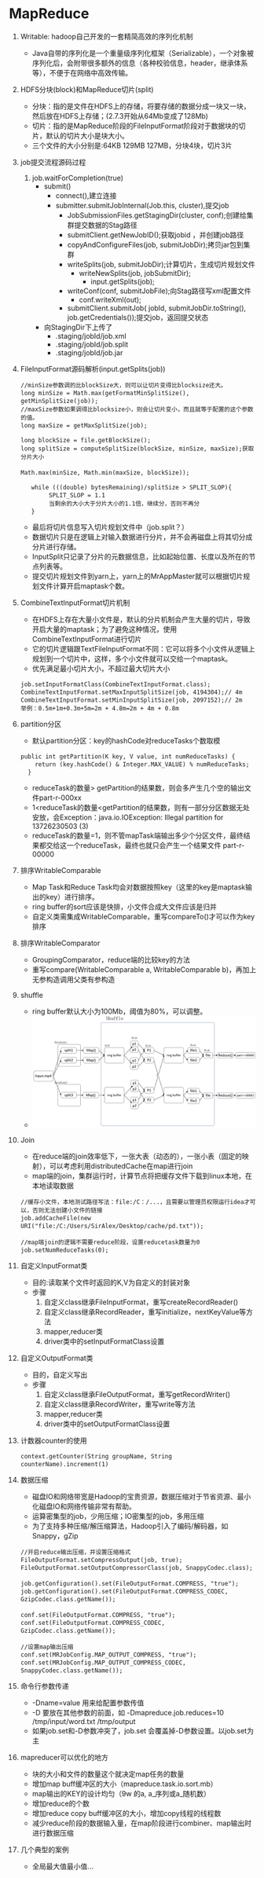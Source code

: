 # MapReduce
1. Writable: hadoop自己开发的一套精简高效的序列化机制
    - Java自带的序列化是一个重量级序列化框架（Serializable），一个对象被序列化后，会附带很多额外的信息（各种校验信息，header，继承体系等），不便于在网络中高效传输。
1. HDFS分块(block)和MapReduce切片(split)
    - 分块：指的是文件在HDFS上的存储，将要存储的数据分成一块又一块，然后放在HDFS上存储；(2.7.3开始从64Mb变成了128Mb)
    - 切片：指的是MapReduce阶段的FileInputFormat阶段对于数据块的切片，默认的切片大小是块大小。
    - 三个文件的大小分别是:64KB 129MB 127MB，分块4块，切片3片
1. job提交流程源码过程
    1. job.waitForCompletion(true)
        - submit()
            - connect(),建立连接
            - submitter.submitJobInternal(Job.this, cluster),提交job
                - JobSubmissionFiles.getStagingDir(cluster, conf);创建给集群提交数据的Stag路径
                - submitClient.getNewJobID();获取jobid ，并创建job路径
                - copyAndConfigureFiles(job, submitJobDir);拷贝jar包到集群
                - writeSplits(job, submitJobDir);计算切片，生成切片规划文件
                    - writeNewSplits(job, jobSubmitDir);
                        - input.getSplits(job);
                - writeConf(conf, submitJobFile);向Stag路径写xml配置文件
                    - conf.writeXml(out);
                - submitClient.submitJob(
                             jobId, submitJobDir.toString(), job.getCredentials());提交job，返回提交状态
        - 向StagingDir下上传了
            - .staging/jobId/job.xml
            - .staging/jobId/job.split
            - .staging/jobId/job.jar
            
1. FileInputFormat源码解析(input.getSplits(job))
    ```
    //minSize参数调的比blockSize大，则可以让切片变得比blocksize还大。
    long minSize = Math.max(getFormatMinSplitSize(), getMinSplitSize(job));
    //maxSize参数如果调得比blocksize小，则会让切片变小，而且就等于配置的这个参数的值。
    long maxSize = getMaxSplitSize(job);
    ```
    
    ```
    long blockSize = file.getBlockSize();
    long splitSize = computeSplitSize(blockSize, minSize, maxSize);获取分片大小
    
    Math.max(minSize, Math.min(maxSize, blockSize));
    ```

    ```
       while (((double) bytesRemaining)/splitSize > SPLIT_SLOP){
            SPLIT_SLOP = 1.1
            当剩余的大小大于分片大小的1.1倍，继续分，否则不再分
       }

    ```
    - 最后将切片信息写入切片规划文件中（job.split？）
    - 数据切片只是在逻辑上对输入数据进行分片，并不会再磁盘上将其切分成分片进行存储。
    - InputSplit只记录了分片的元数据信息，比如起始位置、长度以及所在的节点列表等。
    - 提交切片规划文件到yarn上，yarn上的MrAppMaster就可以根据切片规划文件计算开启maptask个数。

1. CombineTextInputFormat切片机制
    - 在HDFS上存在大量小文件是，默认的分片机制会产生大量的切片，导致开启大量的maptask；为了避免这种情况，使用CombineTextInputFormat进行切片
    - 它的切片逻辑跟TextFileInputFormat不同：它可以将多个小文件从逻辑上规划到一个切片中，这样，多个小文件就可以交给一个maptask。
    - 优先满足最小切片大小，不超过最大切片大小
    ```
    job.setInputFormatClass(CombineTextInputFormat.class);
    CombineTextInputFormat.setMaxInputSplitSize(job, 4194304);// 4m
    CombineTextInputFormat.setMinInputSplitSize(job, 2097152);// 2m
    举例：0.5m+1m+0.3m+5m=2m + 4.8m=2m + 4m + 0.8m
    ```

1. partition分区
    - 默认partition分区：key的hashCode对reduceTasks个数取模
    ```
    public int getPartition(K key, V value, int numReduceTasks) {
        return (key.hashCode() & Integer.MAX_VALUE) % numReduceTasks;
      }

    ```
    - reduceTask的数量> getPartition的结果数，则会多产生几个空的输出文件part-r-000xx
    - 1<reduceTask的数量<getPartition的结果数，则有一部分分区数据无处安放，会Exception：java.io.IOException: Illegal partition for 13726230503 (3)
    - reduceTask的数量=1，则不管mapTask端输出多少个分区文件，最终结果都交给这一个reduceTask，最终也就只会产生一个结果文件 part-r-00000
    
1. 排序WritableComparable
    - Map Task和Reduce Task均会对数据按照key（这里的key是maptask输出的key）进行排序。
    - ring buffer的sort应该是快排，小文件合成大文件应该是归并
    - 自定义类需集成WritableComparable，重写compareTo()才可以作为key排序

1. 排序WritableComparator
    - GroupingComparator，reduce端的比较key的方法
    - 重写compare(WritableComparable a, WritableComparable b)，再加上无参构造调用父类有参构造

1. shuffle
    - ring buffer默认大小为100Mb，阈值为80%，可以调整。
    - ![shuffle简图](shuffle简图.png)

1. Join
    - 在reduce端的join效率低下，一张大表（动态的），一张小表（固定的映射），可以考虑利用distributedCache在map进行join
    - map端的join，集群运行时，计算节点将把缓存文件下载到linux本地，在本地读取数据
    ```
    //缓存小文件，本地测试路径写法：file:/C：/...，且需要以管理员权限运行idea才可以，否则无法创建小文件的链接
    job.addCacheFile(new URI("file:/C:/Users/SirAlex/Desktop/cache/pd.txt"));

    //map端join的逻辑不需要reduce阶段，设置reducetask数量为0
    job.setNumReduceTasks(0);
    ```

1. 自定义InputFormat类
    - 目的:读取某个文件时返回的K,V为自定义的封装对象
    - 步骤
        1. 自定义class继承FileInputFormat，重写createRecordReader()
        2. 自定义class继承RecordReader，重写initialize，nextKeyValue等方法
        3. mapper,reducer类
        4. driver类中的setInputFormatClass设置
        
1. 自定义OutputFormat类
    - 目的，自定义写出
    - 步骤
        1. 自定义class继承FileOutputFormat，重写getRecordWriter()
        2. 自定义class继承RecordWriter，重写write等方法
        3. mapper,reducer类
        4. driver类中的setOutputFormatClass设置

1. 计数器counter的使用
    ```
    context.getCounter(String groupName, String counterName).increment(1)
    ```
    
1. 数据压缩
    - 磁盘IO和网络带宽是Hadoop的宝贵资源，数据压缩对于节省资源、最小化磁盘IO和网络传输非常有帮助。
    - 运算密集型的job，少用压缩；IO密集型的job，多用压缩
    - 为了支持多种压缩/解压缩算法，Hadoop引入了编码/解码器，如Snappy，gZip
    ```
    //开启reduce输出压缩，并设置压缩格式
    FileOutputFormat.setCompressOutput(job, true);
    FileOutputFormat.setOutputCompressorClass(job, SnappyCodec.class);

    job.getConfiguration().set(FileOutputFormat.COMPRESS, "true");
    job.getConfiguration().set(FileOutputFormat.COMPRESS_CODEC, GzipCodec.class.getName());

    conf.set(FileOutputFormat.COMPRESS, "true");
    conf.set(FileOutputFormat.COMPRESS_CODEC, GzipCodec.class.getName());
    
    //设置map输出压缩
    conf.set(MRJobConfig.MAP_OUTPUT_COMPRESS, "true");
    conf.set(MRJobConfig.MAP_OUTPUT_COMPRESS_CODEC, SnappyCodec.class.getName());
    ```

1. 命令行参数传递
    - -Dname=value 用来给配置参数传值
    - -D 要放在其他参数的前面，如 -Dmapreduce.job.reduces=10 /tmp/input/word.txt /tmp/output
    - 如果job.set和-D参数冲突了，job.set 会覆盖掉-D参数设置。以job.set为主

1. mapreducer可以优化的地方
    - 块的大小和文件的数量这个就决定map任务的数量
    - 增加map buff缓冲区的大小（mapreduce.task.io.sort.mb）
    - map输出的KEY的设计均匀（9w 的a, a_序列或a_随机数）
    - 增加reduce的个数
    - 增加reduce copy buff缓冲区的大小，增加copy线程的线程数
    - 减少reduce阶段的数据输入量，在map阶段进行combiner、map输出时进行数据压缩

1. 几个典型的案例
    - 全局最大值最小值...
        
